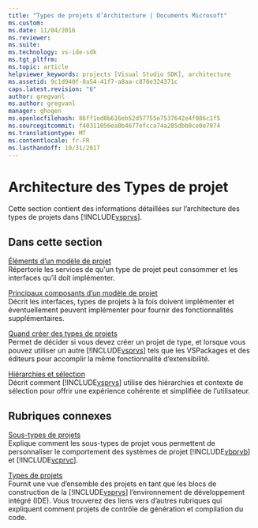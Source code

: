 ```yaml
---
title: "Types de projets d’Architecture | Documents Microsoft"
ms.custom: 
ms.date: 11/04/2016
ms.reviewer: 
ms.suite: 
ms.technology: vs-ide-sdk
ms.tgt_pltfrm: 
ms.topic: article
helpviewer_keywords: projects [Visual Studio SDK], architecture
ms.assetid: 9c1d940f-8a54-41f7-a8aa-c870e324371c
caps.latest.revision: "6"
author: gregvanl
ms.author: gregvanl
manager: ghogen
ms.openlocfilehash: 86ff1ed0b616eb52d57755e7537642e4f086c1f5
ms.sourcegitcommit: f40311056ea0b4677efcca74a285dbb0ce0e7974
ms.translationtype: MT
ms.contentlocale: fr-FR
ms.lasthandoff: 10/31/2017
---
```

# <a name="project-types-architecture"></a>Architecture des Types de projet
Cette section contient des informations détaillées sur l’architecture des types de projets dans [!INCLUDE[vsprvs](../../code-quality/includes/vsprvs_md.md)].  
  
## <a name="in-this-section"></a>Dans cette section  
 [Éléments d’un modèle de projet](../../extensibility/internals/elements-of-a-project-model.md)  
 Répertorie les services de qu'un type de projet peut consommer et les interfaces qu’il doit implémenter.  
  
 [Principaux composants d’un modèle de projet](../../extensibility/internals/project-model-core-components.md)  
 Décrit les interfaces, types de projets à la fois doivent implémenter et éventuellement peuvent implémenter pour fournir des fonctionnalités supplémentaires.  
  
 [Quand créer des types de projets](../../extensibility/internals/when-to-create-project-types.md)  
 Permet de décider si vous devez créer un projet de type, et lorsque vous pouvez utiliser un autre [!INCLUDE[vsprvs](../../code-quality/includes/vsprvs_md.md)] tels que les VSPackages et des éditeurs pour accomplir la même fonctionnalité d’extensibilité.  
  
 [Hiérarchies et sélection](../../extensibility/internals/hierarchies-and-selection.md)  
 Décrit comment [!INCLUDE[vsprvs](../../code-quality/includes/vsprvs_md.md)] utilise des hiérarchies et contexte de sélection pour offrir une expérience cohérente et simplifiée de l’utilisateur.  
  
## <a name="related-sections"></a>Rubriques connexes  
 [Sous-types de projets](../../extensibility/internals/project-subtypes.md)  
 Explique comment les sous-types de projet vous permettent de personnaliser le comportement des systèmes de projet [!INCLUDE[vbprvb](../../code-quality/includes/vbprvb_md.md)] et [!INCLUDE[vcprvc](../../code-quality/includes/vcprvc_md.md)].  
  
 [Types de projets](../../extensibility/internals/project-types.md)  
 Fournit une vue d’ensemble des projets en tant que les blocs de construction de la [!INCLUDE[vsprvs](../../code-quality/includes/vsprvs_md.md)] l’environnement de développement intégré (IDE). Vous trouverez des liens vers d’autres rubriques qui expliquent comment projets de contrôle de génération et compilation du code.